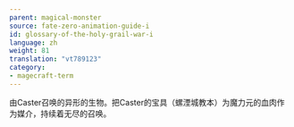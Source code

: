 ```yaml
---
parent: magical-monster
source: fate-zero-animation-guide-i
id: glossary-of-the-holy-grail-war-i
language: zh
weight: 81
translation: "vt789123"
category:
- magecraft-term
---
```


由Caster召唤的异形的生物。把Caster的宝具（螺湮城教本）为魔力元的血肉作为媒介，持续着无尽的召唤。

